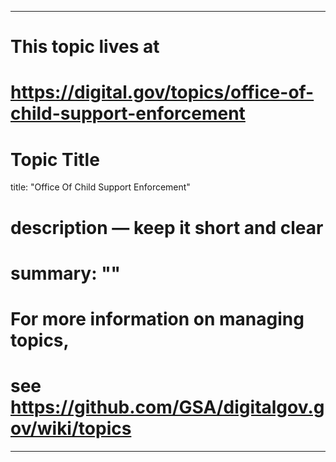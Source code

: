 
---
# This topic lives at
# https://digital.gov/topics/office-of-child-support-enforcement

# Topic Title
title: "Office Of Child Support Enforcement"

# description — keep it short and clear
# summary: ""


# For more information on managing topics,
# see https://github.com/GSA/digitalgov.gov/wiki/topics
---